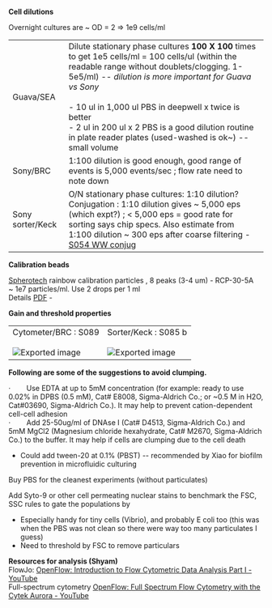 **Cell dilutions**
 
Overnight cultures are ~ OD = 2 => 1e9 cells/ml

|   |   |
|---|---|
|Guava/SEA|Dilute stationary phase cultures **100 X 100** times to get 1e5 cells/ml = 100 cells/ul (within the readable range without doublets/clogging. 1-5e5/ml) -- _dilution is more important for Guava vs Sony_<br><br>- 10 ul in 1,000 ul PBS in deepwell x twice is better<br>- 2 ul in 200 ul x 2 PBS is a good dilution routine in plate reader plates (used-washed is ok~) -- small volume|
|Sony/BRC|1:100 dilution is good enough, good range of events is 5,000 events/sec ; flow rate need to note down|
|Sony sorter/Keck|O/N stationary phase cultures: 1:10 dilution?  <br>Conjugation : 1:10 dilution gives ~ 5,000 eps (which expt?) ; < 5,000 eps = good rate for sorting says chip specs. Also estimate from 1:100 dilution ~ 300 eps after coarse filtering - [S054 WW conjug](S054%20(On)%20-%20Conjug%2051%20into%20WW%20(proof%20of%20concept))|
 
**Calibration beads**
 
[Spherotech](https://www.spherotech.com/CalibrationParticles.htm) rainbow calibration particles , 8 peaks (3-4 um) - RCP-30-5A  
~ 1e7 particles/ml. Use 2 drops per 1 ml  
Details [PDF](https://www.spherotech.com/2020%20Product%20Detail%20Pages/Spherotech%20Rainbow%20Calibration%20Particles.pdf) -
 
**Gain and threshold properties**

|   |   |
|---|---|
|Cytometer/BRC : S089<br><br>![Exported image](Exported%20image%2020250102022549-0.png)|Sorter/Keck : S085 b<br><br>![Exported image](Exported%20image%2020250102022554-1.png)|
   

**Following are some of the suggestions to avoid clumping.**
 
·        Use EDTA at up to 5mM concentration (for example: ready to use 0.02% in DPBS (0.5 mM), Cat# E8008, Sigma-Aldrich Co.; or ~0.5 M in H2O, Cat#03690, Sigma-Aldrich Co.). It may help to prevent cation-dependent cell-cell adhesion  
·        Add 25-50ug/ml of DNAse I (Cat# D4513, Sigma-Aldrich Co.) and 5mM MgCl2 (Magnesium chloride hexahydrate, Cat# M2670, Sigma-Aldrich Co.) to the buffer. It may help if cells are clumping due to the cell death
 
- Could add tween-20 at 0.1% (PBST) -- recommended by Xiao for biofilm prevention in microfluidic culturing
 
Buy PBS for the cleanest experiments (without particulates)
 
Add Syto-9 or other cell permeating nuclear stains to benchmark the FSC, SSC rules to gate the populations by

- Especially handy for tiny cells (Vibrio), and probably E coli too (this was when the PBS was not clean so there were way too many particulates I guess)
- Need to threshold by FSC to remove particulars
   

**Resources for analysis (Shyam)**  
FlowJo: [OpenFlow: Introduction to Flow Cytometric Data Analysis Part I - YouTube](https://www.youtube.com/watch?v=z592Kack9B0)  
Full-spectrum cytometry [OpenFlow: Full Spectrum Flow Cytometry with the Cytek Aurora - YouTube](https://www.youtube.com/watch?v=Lg2JV9eKGt4)